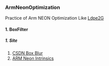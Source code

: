 ### ArmNeonOptimization
Practice of Arm NEON Optimization Like [Ldpe2G](https://github.com/Ldpe2G/ArmNeonOptimization)

#### 1. BoxFilter

##### 1. Site
1. [CSDN Box Blur](https://blog.csdn.net/blogshinelee/article/details/80997324)
2. [ARM Neon Intrinsics](https://github.com/rogerou/Arm-neon-intrinsics) 

